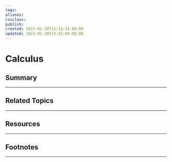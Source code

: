 ```yaml
---
tags:
aliases:
cssclass:
publish:
created: 2023-01-20T11:14:32-08:00
updated: 2023-01-20T23:15:04-08:00
---
```

# Calculus

## Summary

---

## Related Topics

---

## Resources

---

## Footnotes

---